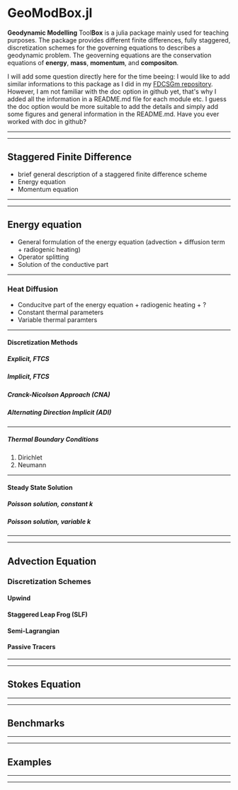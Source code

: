 # GeoModBox.jl
**Geodynamic Modelling** Tool**Box** is a julia package mainly used for teaching purposes. The package provides different finite differences, fully staggered, discretization schemes for the governing equations to describes a geodynamic problem. The geoverning equations are the conservation equations of **energy**, **mass**, **momentum**, and **compositon**. 

I will add some question directly here for the time beeing: I would like to add similar informations to this package as I did in my [FDCSGm repository](https://github.com/LukasFuchs/FDCSGm). However, I am not familiar with the doc option in github yet, that's why I added all the information in a README.md file for each module etc. I guess the doc option would be more suitable to add the details and simply add some figures and general information in the README.md. Have you ever worked with doc in github? 

------------------
------------------
## Staggered Finite Difference 
- brief general description of a staggered finite difference scheme
- Energy equation
- Momentum equation
------------------
------------------
## Energy equation 
- General formulation of the energy equation (advection + diffusion term + radiogenic heating)
- Operator splitting
- Solution of the conductive part
------------------
### Heat Diffusion
- Conducitve part of the energy equation + radiogenic heating + ?
- Constant thermal parameters
- Variable thermal paramters
------------------
#### Discretization Methods
##### Explicit, FTCS
##### Implicit, FTCS
##### Cranck-Nicolson Approach (CNA)
##### Alternating Direction Implicit (ADI)
------------------
##### Thermal Boundary Conditions
1. Dirichlet
2. Neumann
------------------
#### Steady State Solution
##### Poisson solution, constant *k*
##### Poisson solution, variable *k*
------------------
------------------
## Advection Equation
### Discretization Schemes
#### Upwind 
#### Staggered Leap Frog (SLF)
#### Semi-Lagrangian
#### Passive Tracers
------------------
------------------
## Stokes Equation
------------------
------------------
## Benchmarks
------------------
------------------
## Examples
------------------
------------------
